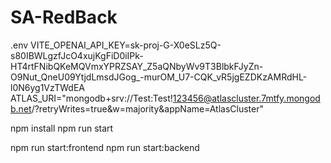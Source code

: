 # SA-RedBack
.env
VITE_OPENAI_API_KEY=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
ATLAS_URI="mongodb+srv://Test:Test!123456@atlascluster.7mtfy.mongodb.net/?retryWrites=true&w=majority&appName=AtlasCluster"

npm install
npm run start

npm run start:frontend
npm run start:backend